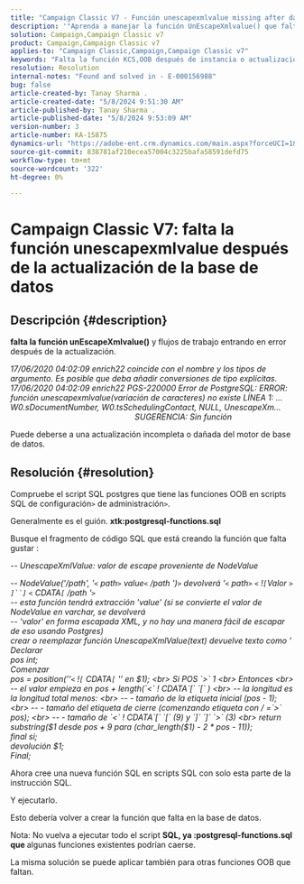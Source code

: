 ```yaml
---
title: "Campaign Classic V7 - Función unescapexmlvalue missing after database upgrade"
description: '"Aprenda a manejar la función UnEscapeXmlvalue() que falta y flujos de trabajo encontrar errores después de la actualización".'
solution: Campaign,Campaign Classic v7
product: Campaign,Campaign Classic v7
applies-to: "Campaign Classic,Campaign,Campaign Classic v7"
keywords: "Falta la función KCS,OOB después de instancia o actualización de la base de datos"
resolution: Resolution
internal-notes: "Found and solved in - E-000156988"
bug: false
article-created-by: Tanay Sharma .
article-created-date: "5/8/2024 9:51:30 AM"
article-published-by: Tanay Sharma .
article-published-date: "5/8/2024 9:53:09 AM"
version-number: 3
article-number: KA-15875
dynamics-url: "https://adobe-ent.crm.dynamics.com/main.aspx?forceUCI=1&pagetype=entityrecord&etn=knowledgearticle&id=3904d784-200d-ef11-9f8a-6045bd026dc7"
source-git-commit: 838781af210ecea57004c3225bafa58591defd75
workflow-type: tm+mt
source-wordcount: '322'
ht-degree: 0%

---
```


# Campaign Classic V7: falta la función unescapexmlvalue después de la actualización de la base de datos

## Descripción {#description}


<b>falta la función unEscapeXmlvalue()</b> y flujos de trabajo entrando en error después de la actualización.

*17/06/2020 04:02:09 enrich22 coincide con el nombre y los tipos de argumento. Es posible que deba añadir conversiones de tipo explícitas. 
<br>17/06/2020 04:02:09 enrich22 PGS-220000 Error de PostgreSQL: ERROR: función unescapexmlvalue(variación de caracteres) no existe LÍNEA 1: ... W0.sDocumentNumber, W0.tsSchedulingContact, NULL, UnescapeXm...                                                               SUGERENCIA: Sin función* 

Puede deberse a una actualización incompleta o dañada del motor de base de datos.


## Resolución {#resolution}


Compruebe el script SQL postgres que tiene las funciones OOB en scripts SQL de configuración`>` de administración`>`.

Generalmente es el guión. <b>xtk:postgresql-functions.sql</b>

Busque el fragmento de código SQL que está creando la función que falta gustar :

*-- UnescapeXmlValue: valor de escape proveniente de NodeValue*

*-- NodeValue(&#39;/path&#39;, &#39;`<` path`>` value`<` /path &#39;)`>` devolverá &#39;`<` path`>` `<` !`[`Valor `>` `]``]` `<` CDATA`[` /path &#39;`>`
<br>-- esta función tendrá extracción &#39;value&#39; (si se convierte el valor de NodeValue en varchar, se devolverá
<br>-- &#39;valor&#39; en forma escapada XML, y no hay una manera fácil de escapar de eso usando Postgres)
<br>crear o reemplazar función UnescapeXmlValue(text) devuelve texto como &#39;
<br>Declarar
<br> pos int;
<br>Comenzar
<br> pos = position(&#39;&#39;`<` !`[` CDATA`[` &#39;&#39; en $1);
<br> Si POS `>`  1
<br> Entonces
<br> -- el valor empieza en pos + length(`<` ! CDATA`[` `[` )
<br> -- la longitud es la longitud total menos:
<br> -- - tamaño de la etiqueta inicial (pos - 1);
<br> -- - tamaño del etiqueta de cierre (comenzando etiqueta con / =`>`  pos);
<br> -- - tamaño de `<` ! CDATA`[` `[`  (9) y `]` `]` `>`  (3)
<br> return substring($1 desde pos + 9 para (char_length($1) - 2 \* pos - 11));
<br> final si;
<br> devolución $1;
<br>Final;*



Ahora cree una nueva función SQL en scripts SQL con solo esta parte de la instrucción SQL.

Y ejecutarlo.

Esto debería volver a crear la función que falta en la base de datos.

Nota: No vuelva a ejecutar todo el script <b>SQL, ya :postgresql-functions.sql que </b>algunas funciones existentes podrían caerse.

La misma solución se puede aplicar también para otras funciones OOB que faltan.


